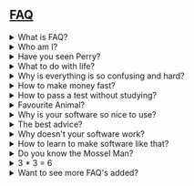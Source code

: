 ## [FAQ](../)

<details><summary>What is FAQ?</summary>
<p>Frequently Asked Questions
</details>

<details><summary>Who am I?</summary>
<p>I don't know who you are. Should I?
</details>

<details><summary>Have you seen Perry?</summary>
<p>no
</details>

<details><summary>What to do with life?</summary>
<p>live!
</details>

<details><summary>Why is everything is so confusing and hard?</summary>
<p>All natural things make sense, the rest is made up.
</details>

<details><summary>How to make money fast?</summary>
<p>why?
</details>

<details><summary>How to pass a test without studying?</summary>
<p>It is a test for a reason, so just proof you already know it then.
</details>

<details><summary>Favourite Animal?</summary>
<p>Sometimes dog, sometimes cat, sometimes bird, it depends which is in my proximity.
</details>

<details><summary>Why is your software so nice to use?</summary>
<p>Well that is how I am made and made it.
</details>

<details><summary>The best advice?</summary>
<p>Seek inward advice.
</details>

<details><summary>Why doesn't your software work?</summary>
<p>It is hard, computers need a lot of explaning...
</details>

<details><summary>How to learn to make software like that?</summary>
<p>Everything is completely open and I try to make the code self-explantory.
</details>

<details><summary>Do you know the Mossel Man?</summary>
<p>Yes I know the Mossel Man. He lives in Schevening.
</details>

<details><summary>3 * 3 = 6</summary>
<p>Nice socks.
</details>

<details><summary>Want to see more FAQ's added?</summary>
<p><a href=mailto:more_faqs_please@fake.com>mail 1 more question</a> 
</details>
